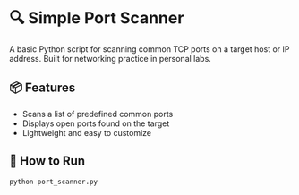 # 🔍 Simple Port Scanner

A basic Python script for scanning common TCP ports on a target host or IP address. Built for networking practice in personal labs.

## 📦 Features
- Scans a list of predefined common ports
- Displays open ports found on the target
- Lightweight and easy to customize

## 🚀 How to Run

```bash
python port_scanner.py
